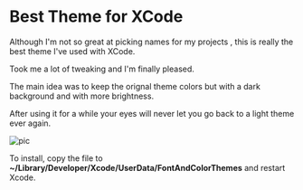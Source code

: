 # Best Theme for XCode

Although I'm not so great at picking names for my projects , this is really the best theme I've used with XCode.

Took me a lot of tweaking and I'm finally pleased. 

The main idea was to keep the orignal theme colors but with a dark background and with more brightness.

After using it for a while your eyes will never let you go back to a light theme ever again. 

![pic][1]


  [1]: http://i.stack.imgur.com/AowGI.png
  
  To install, copy the file to **~/Library/Developer/Xcode/UserData/FontAndColorThemes** and restart Xcode.
